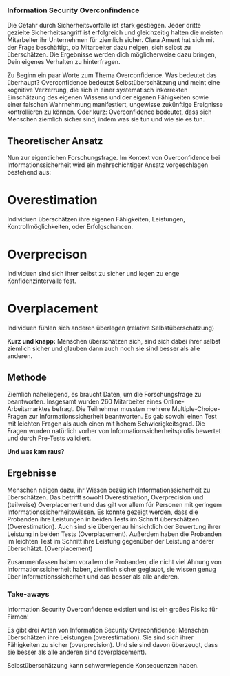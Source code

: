### Information Security Overconfindence

Die Gefahr durch Sicherheitsvorfälle ist stark gestiegen. Jeder dritte gezielte Sicherheitsangriff ist erfolgreich und gleichzeitig halten die meisten Mitarbeiter ihr Unternehmen für ziemlich sicher. 
Clara Ament hat sich mit der Frage beschäftigt, ob Mitarbeiter dazu neigen, sich selbst zu überschätzen. Die Ergebnisse werden dich möglicherweise dazu bringen, Dein eigenes Verhalten zu hinterfragen.

Zu Beginn ein paar Worte zum Thema Overconfidence. Was bedeutet das überhaupt?
Overconfidence bedeutet Selbstüberschätzung und meint eine kognitive Verzerrung, die sich in einer systematisch inkorrekten Einschätzung des eigenen Wissens und der eigenen Fähigkeiten sowie einer falschen Wahrnehmung manifestiert, ungewisse zukünftige Ereignisse kontrollieren zu können. Oder kurz: Overconfidence bedeutet, dass sich Menschen ziemlich sicher sind, indem was sie tun und wie sie es tun. 

## Theoretischer Ansatz
Nun zur eigentlichen Forschungsfrage. Im Kontext von Overconfidence bei Informationssicherheit wird ein mehrschichtiger Ansatz vorgeschlagen bestehend aus:

# Overestimation
Individuen überschätzen ihre eigenen Fähigkeiten, Leistungen, Kontrollmöglichkeiten, oder Erfolgschancen. 

# Overprecison 
Individuen sind sich ihrer selbst zu sicher und legen zu enge Konfidenzintervalle fest.

# Overplacement
Individuen fühlen sich anderen überlegen (relative Selbstüberschätzung)

**Kurz und knapp:** Menschen überschätzen sich, sind sich dabei ihrer selbst ziemlich sicher und glauben dann auch noch sie sind besser als alle anderen.

## Methode
Ziemlich naheliegend, es braucht Daten, um die Forschungsfrage zu beantworten. Insgesamt wurden 260 Mitarbeiter eines Online-Arbeitsmarktes befragt. Die Teilnehmer mussten mehrere Multiple-Choice-Fragen zur Informationssicherheit beantworten. Es gab sowohl einen Test mit leichten Fragen als auch einen mit hohem Schwierigkeitsgrad. Die  Fragen wurden natürlich vorher von Informationssicherheitsprofis bewertet und durch Pre-Tests validiert. 

**Und was kam raus?**

## Ergebnisse
Menschen neigen dazu, ihr Wissen bezüglich Informationssicherheit zu überschätzen. Das betrifft sowohl Overestimation, Overprecision und (teilweise) Overplacement und das gilt vor allem für Personen mit geringem Informationssicherheitswissen.
Es konnte gezeigt werden, dass die Probanden ihre Leistungen in beiden Tests im Schnitt überschätzen (Overestimation).
Auch sind sie übergenau hinsichtlich der Bewertung ihrer Leistung in beiden Tests (Overplacement). Außerdem haben die Probanden im leichten Test im Schnitt ihre Leistung gegenüber der Leistung anderer überschätzt. (Overplacement)

Zusammenfassen haben vorallem die Probanden, die nicht viel Ahnung von Informationssicherheit haben, ziemlich sicher geglaubt, sie wissen genug über Informationssicherheit und das besser als alle anderen.

### Take-aways

Information Security Overconfidence existiert und ist ein großes Risiko für Firmen!

Es gibt drei Arten von Information Security Overconfidence: Menschen überschätzen ihre Leistungen (overestimation). Sie sind sich ihrer Fähigkeiten zu sicher (overprecision). Und sie sind davon überzeugt, dass sie besser als alle anderen sind (overplacement).

Selbstüberschätzung kann schwerwiegende Konsequenzen haben. 


